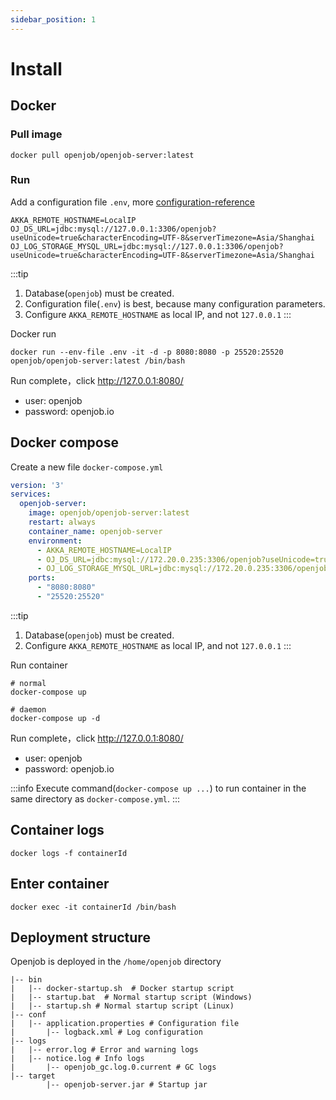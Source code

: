 ```yaml
---
sidebar_position: 1
---
```


# Install

## Docker

### Pull image

```shell
docker pull openjob/openjob-server:latest
```

### Run

Add a configuration file `.env`, more [configuration-reference](/docs/developer-guide/config-reference/server)
```shell
AKKA_REMOTE_HOSTNAME=LocalIP
OJ_DS_URL=jdbc:mysql://127.0.0.1:3306/openjob?useUnicode=true&characterEncoding=UTF-8&serverTimezone=Asia/Shanghai
OJ_LOG_STORAGE_MYSQL_URL=jdbc:mysql://127.0.0.1:3306/openjob?useUnicode=true&characterEncoding=UTF-8&serverTimezone=Asia/Shanghai
```

:::tip
1. Database(`openjob`) must be created.
2. Configuration file(`.env`) is best, because many configuration parameters.
3. Configure `AKKA_REMOTE_HOSTNAME` as local IP, and not `127.0.0.1`
:::

Docker run

```shell
docker run --env-file .env -it -d -p 8080:8080 -p 25520:25520 openjob/openjob-server:latest /bin/bash
```

Run complete，click http://127.0.0.1:8080/
- user: openjob
- password: openjob.io

## Docker compose

Create a new file `docker-compose.yml`
```yaml
version: '3'
services:
  openjob-server:
    image: openjob/openjob-server:latest
    restart: always
    container_name: openjob-server
    environment:
      - AKKA_REMOTE_HOSTNAME=LocalIP
      - OJ_DS_URL=jdbc:mysql://172.20.0.235:3306/openjob?useUnicode=true&characterEncoding=UTF-8&serverTimezone=Asia/Shanghai
      - OJ_LOG_STORAGE_MYSQL_URL=jdbc:mysql://172.20.0.235:3306/openjob?useUnicode=true&characterEncoding=UTF-8&serverTimezone=Asia/Shanghai
    ports:
      - "8080:8080"
      - "25520:25520"
```

:::tip
1. Database(`openjob`) must be created.
2. Configure `AKKA_REMOTE_HOSTNAME` as local IP, and not `127.0.0.1`
:::

Run container

```shell
# normal
docker-compose up

# daemon
docker-compose up -d
```

Run complete，click http://127.0.0.1:8080/
- user: openjob
- password: openjob.io

:::info
Execute command(`docker-compose up ...`) to run container in the same directory as `docker-compose.yml`.
:::

## Container logs

```shell
docker logs -f containerId
```

## Enter container

```shell
docker exec -it containerId /bin/bash
```
## Deployment structure

Openjob is deployed in the `/home/openjob` directory
```shell
|-- bin
|   |-- docker-startup.sh  # Docker startup script
|   |-- startup.bat  # Normal startup script (Windows)
|   |-- startup.sh # Normal startup script (Linux)
|-- conf
|   |-- application.properties # Configuration file
|       |-- logback.xml # Log configuration
|-- logs
|   |-- error.log # Error and warning logs
|   |-- notice.log # Info logs
|       |-- openjob_gc.log.0.current # GC logs
|-- target
        |-- openjob-server.jar # Startup jar
```